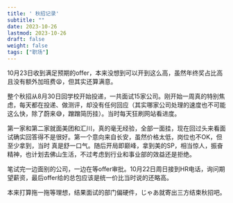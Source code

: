 ```yaml
---
title: ' 秋招记录' 
subtitle: ""
date: 2023-10-26
lastmod: 2023-10-26
draft: false
weight: false
tags: ["职场"]
---
```


10月23日收到满足预期的offer，本来没想到可以开到这么高，虽然年终奖占比高且没有额外加班费😫，但其实还算满意。

整个秋招从8月30日回学校开始投递，一共面试15家公司。刚开始一周真的特别焦虑，每天都在投递、做测评，却没有任何回应（其实哪家公司处理的速度也不可能这么快，除了蔚来😅，蹭蹭简历挂）。当时每天狂刷网站看进度。

第一家和第二家就面美团和汇川，真的毫无经验，全部一面挂，现在回过头来看面试确实回答得不是很好。第一个意向来自长安，虽然价格太低，岗位也不OK，但至少拿到，当时 真是舒一口气。随后开局即巅峰，拿到美的SP，相当惊人，振奋精神，也计划去佛山生活，不过考虑到行业和事业部的效益还是拒绝。

笔试完一边面别的公司，一边在等offer审批。10月22日周日接到HR电话，询问期望薪资，最后offer给的总包应该是统一价比当时说的还略高。

本来打算拖一拖等理想，结果面试的部门偏硬件，じゃあ就寄出三方结束秋招吧。
